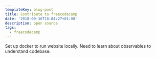 ```yaml
---
templateKey: blog-post
title: Contribute to freecodecamp
date: '2018-09-16T18:04:27+01:00'
description: open source
tags:
  - freecodecamp
---
```

Set up docker to run website locally. Need to learn about observables to understand codebase.

